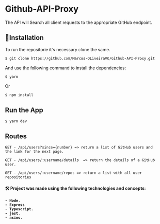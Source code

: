 # Github-API-Proxy

The API will Search all client requests to the appropriate GitHub endpoint.

## :rocket:Installation
To run the repositorie it's necessary clone the same.

```bash
$ git clone https://github.com/Marcos-OLiveiraVO/Github-API-Proxy.git
```

And use the following command to install the dependencies:

```bash
$ yarn 
```
Or

```bash
$ npm install 
```

## Run the App


    $ yarn dev

## Routes

    GET - /api/users?since={number} => return a list of GitHub users and the link for the next page.
    
    GET - /api/users/:username/details  => return the details of a GitHub user.
    
    GET - /api/users/:username/repos => return a list with all user repositories
    

<h4> 🛠 Project was made using the following technologies and concepts: <h4>


    - Node.
    - Express
    - Typescript.
    - jest.
    - axios.
